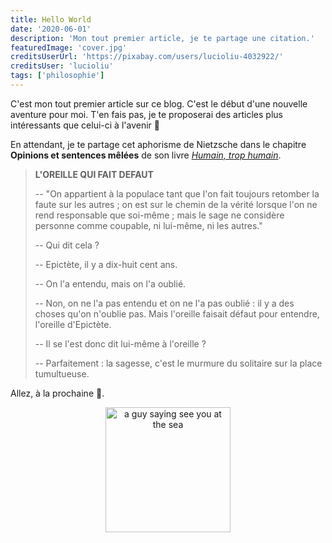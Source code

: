 ```yaml
---
title: Hello World
date: '2020-06-01'
description: 'Mon tout premier article, je te partage une citation.'
featuredImage: 'cover.jpg'
creditsUserUrl: 'https://pixabay.com/users/lucioliu-4032922/'
creditsUser: 'lucioliu'
tags: ['philosophie']
---
```


C'est mon tout premier article sur ce blog. C'est le début d'une nouvelle aventure pour moi. T'en fais pas, je te proposerai des articles plus intéressants que celui-ci à l'avenir <span role="img" aria-label="poing">&#128074;</span>

En attendant, je te partage cet aphorisme de Nietzsche dans le chapitre **Opinions et sentences mêlées** de son livre <a href="https://fr.wikipedia.org/wiki/Humain,_trop_humain" target="_blank" rel="noopener noreferrer">_Humain, trop humain_</a>.

> **L'OREILLE QUI FAIT DEFAUT**
>
> -- "On appartient à la populace tant que l'on fait toujours retomber la faute sur les autres ; on est sur le chemin de la vérité lorsque l'on ne rend responsable que soi-même ; mais le sage ne considère personne comme coupable, ni lui-même, ni les autres."
>
> -- Qui dit cela ?
>
> -- Epictète, il y a dix-huit cent ans.
>
> -- On l'a entendu, mais on l'a oublié.
>
> -- Non, on ne l'a pas entendu et on ne l'a pas oublié : il y a des choses qu'on n'oublie pas. Mais l'oreille faisait défaut pour entendre, l'oreille d'Epictète.
>
> -- Il se l'est donc dit lui-même à l'oreille ?
>
> -- Parfaitement : la sagesse, c'est le murmure du solitaire sur la place tumultueuse.

Allez, à la prochaine <span>&#128075;</span>.

<div style="text-align:center;">
<img width="200" alt="a guy saying see you at the sea" src="./sea-ya.gif" />
</div>
